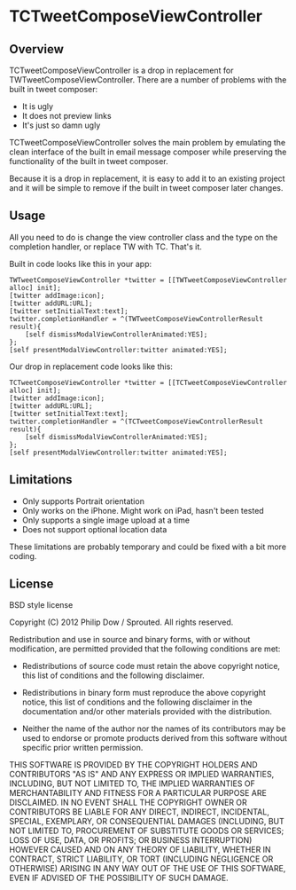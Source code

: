 # TCTweetComposeViewController

## Overview

TCTweetComposeViewController is a drop in replacement for TWTweetComposeViewController. There are a number of problems with the built in tweet composer:

- It is ugly
- It does not preview links
- It's just so damn ugly

TCTweetComposeViewController solves the main problem by emulating the clean interface of the built in email message composer while preserving the functionality of the built in tweet composer.

Because it is a drop in replacement, it is easy to add it to an existing project and it will be simple to remove if the built in tweet composer later changes.

## Usage

All you need to do is change the view controller class and the type on the completion handler, or replace TW with TC. That's it.

Built in code looks like this in your app:

	TWTweetComposeViewController *twitter = [[TWTweetComposeViewController alloc] init];
	[twitter addImage:icon];
	[twitter addURL:URL];
	[twitter setInitialText:text];
	twitter.completionHandler = ^(TWTweetComposeViewControllerResult result){
		[self dismissModalViewControllerAnimated:YES];
	};
	[self presentModalViewController:twitter animated:YES];

Our drop in replacement code looks like this:

	TCTweetComposeViewController *twitter = [[TCTweetComposeViewController alloc] init];
	[twitter addImage:icon];
	[twitter addURL:URL];
	[twitter setInitialText:text];
	twitter.completionHandler = ^(TCTweetComposeViewControllerResult result){
		[self dismissModalViewControllerAnimated:YES];
	};
	[self presentModalViewController:twitter animated:YES];

## Limitations

- Only supports Portrait orientation
- Only works on the iPhone. Might work on iPad, hasn't been tested
- Only supports a single image upload at a time
- Does not support optional location data

These limitations are probably temporary and could be fixed with a bit more coding.

## License

BSD style license

Copyright (C) 2012 Philip Dow / Sprouted. All rights reserved.
 
 Redistribution and use in source and binary forms, with or without
 modification, are permitted provided that the following conditions are met:
 
 * Redistributions of source code must retain the above copyright notice, this
   list of conditions and the following disclaimer.
 
 * Redistributions in binary form must reproduce the above copyright notice,
   this list of conditions and the following disclaimer in the documentation
   and/or other materials provided with the distribution.
 
 * Neither the name of the author nor the names of its contributors may be used
   to endorse or promote products derived from this software without specific
   prior written permission.
 
 THIS SOFTWARE IS PROVIDED BY THE COPYRIGHT HOLDERS AND CONTRIBUTORS "AS IS"
 AND ANY EXPRESS OR IMPLIED WARRANTIES, INCLUDING, BUT NOT LIMITED TO, THE
 IMPLIED WARRANTIES OF MERCHANTABILITY AND FITNESS FOR A PARTICULAR PURPOSE ARE
 DISCLAIMED. IN NO EVENT SHALL THE COPYRIGHT OWNER OR CONTRIBUTORS BE LIABLE
 FOR ANY DIRECT, INDIRECT, INCIDENTAL, SPECIAL, EXEMPLARY, OR CONSEQUENTIAL
 DAMAGES (INCLUDING, BUT NOT LIMITED TO, PROCUREMENT OF SUBSTITUTE GOODS OR
 SERVICES; LOSS OF USE, DATA, OR PROFITS; OR BUSINESS INTERRUPTION) HOWEVER
 CAUSED AND ON ANY THEORY OF LIABILITY, WHETHER IN CONTRACT, STRICT LIABILITY,
 OR TORT (INCLUDING NEGLIGENCE OR OTHERWISE) ARISING IN ANY WAY OUT OF THE USE
 OF THIS SOFTWARE, EVEN IF ADVISED OF THE POSSIBILITY OF SUCH DAMAGE.